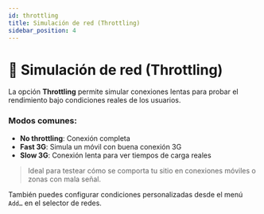 ```yaml
---
id: throttling
title: Simulación de red (Throttling)
sidebar_position: 4
---
```


# 🐢 Simulación de red (Throttling)

La opción **Throttling** permite simular conexiones lentas para probar el rendimiento bajo condiciones reales de los usuarios.

### Modos comunes:

- **No throttling**: Conexión completa
- **Fast 3G**: Simula un móvil con buena conexión 3G
- **Slow 3G**: Conexión lenta para ver tiempos de carga reales

> Ideal para testear cómo se comporta tu sitio en conexiones móviles o zonas con mala señal.

También puedes configurar condiciones personalizadas desde el menú `Add…` en el selector de redes.

